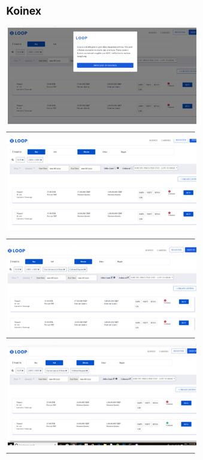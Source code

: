 # Koinex
<img src="sc1.png"  style="padding:4px" >
<hr>
<img src="sc2.png" style="padding:4px"> 
<hr>
<img src="sc3.png" style="padding:4px">
<hr>
<img src="sc4.png" style="padding:4px">
<hr>
